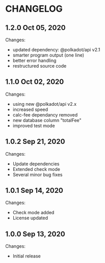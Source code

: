 # CHANGELOG

## 1.2.0 Oct 05, 2020

Changes:

- updated dependency: @polkadot/api v2.1
- smarter program output (one line)
- better error handling
- restructured source code

## 1.1.0 Oct 02, 2020

Changes:

- using new @polkadot/api v2.x
- increased speed
- calc-fee dependancy removed
- new database column "totalFee"
- improved test mode

## 1.0.2 Sep 21, 2020

Changes:

- Update dependencies
- Extended check mode
- Several minor bug fixes

## 1.0.1 Sep 14, 2020

Changes:

- Check mode added
- License updated

## 1.0.0 Sep 13, 2020

Changes:

- Initial release
